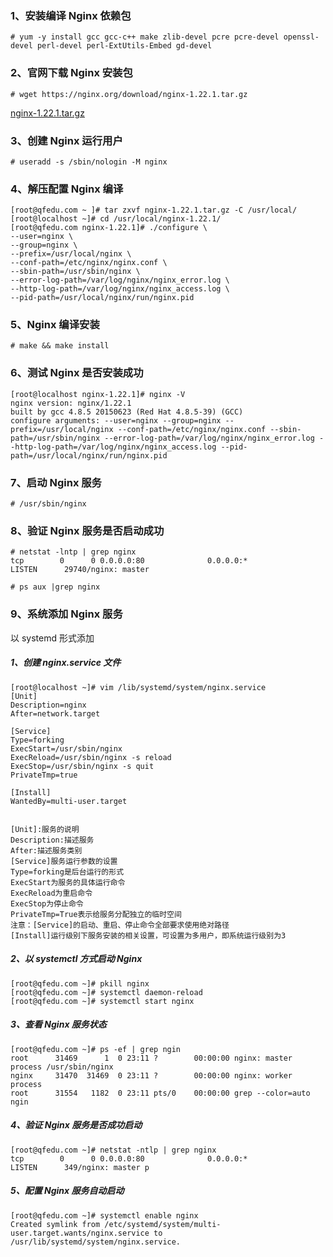 ### 1、安装编译 Nginx 依赖包
```
# yum -y install gcc gcc-c++ make zlib-devel pcre pcre-devel openssl-devel perl-devel perl-ExtUtils-Embed gd-devel
```
### 2、官网下载 Nginx 安装包
```
# wget https://nginx.org/download/nginx-1.22.1.tar.gz
```
[nginx-1.22.1.tar.gz](https://www.yuque.com/attachments/yuque/0/2023/gz/565263/1685703781023-db3d992e-88d5-4454-b07b-25688766c44c.gz?_lake_card=%7B%22src%22%3A%22https%3A%2F%2Fwww.yuque.com%2Fattachments%2Fyuque%2F0%2F2023%2Fgz%2F565263%2F1685703781023-db3d992e-88d5-4454-b07b-25688766c44c.gz%22%2C%22name%22%3A%22nginx-1.22.1.tar.gz%22%2C%22size%22%3A1073948%2C%22ext%22%3A%22gz%22%2C%22source%22%3A%22%22%2C%22status%22%3A%22done%22%2C%22download%22%3Atrue%2C%22taskId%22%3A%22u3387a2d5-8dd9-4e1d-96e8-77907f2afb0%22%2C%22taskType%22%3A%22upload%22%2C%22type%22%3A%22application%2Fx-gzip%22%2C%22__spacing%22%3A%22both%22%2C%22mode%22%3A%22title%22%2C%22id%22%3A%22u3c094d02%22%2C%22margin%22%3A%7B%22top%22%3Atrue%2C%22bottom%22%3Atrue%7D%2C%22card%22%3A%22file%22%7D)
### 3、创建 Nginx 运行用户
```
# useradd -s /sbin/nologin -M nginx
```
### 4、解压配置 Nginx 编译
```
[root@qfedu.com ~ ]# tar zxvf nginx-1.22.1.tar.gz -C /usr/local/
[root@localhost ~]# cd /usr/local/nginx-1.22.1/
[root@qfedu.com nginx-1.22.1]# ./configure \
--user=nginx \
--group=nginx \
--prefix=/usr/local/nginx \
--conf-path=/etc/nginx/nginx.conf \
--sbin-path=/usr/sbin/nginx \
--error-log-path=/var/log/nginx/nginx_error.log \
--http-log-path=/var/log/nginx/nginx_access.log \
--pid-path=/usr/local/nginx/run/nginx.pid
```
### 5、Nginx 编译安装
```
# make && make install
```
### 6、测试 Nginx 是否安装成功
```
[root@localhost nginx-1.22.1]# nginx -V
nginx version: nginx/1.22.1
built by gcc 4.8.5 20150623 (Red Hat 4.8.5-39) (GCC) 
configure arguments: --user=nginx --group=nginx --prefix=/usr/local/nginx --conf-path=/etc/nginx/nginx.conf --sbin-path=/usr/sbin/nginx --error-log-path=/var/log/nginx/nginx_error.log --http-log-path=/var/log/nginx/nginx_access.log --pid-path=/usr/local/nginx/run/nginx.pid
```
### 7、启动 Nginx 服务
```
# /usr/sbin/nginx
```
### 8、验证 Nginx 服务是否启动成功
```
# netstat -lntp | grep nginx 
tcp        0      0 0.0.0.0:80              0.0.0.0:*               LISTEN      29740/nginx: master

# ps aux |grep nginx
```
### 9、系统添加 Nginx 服务
以 systemd 形式添加
##### 1、创建 nginx.service 文件
```
[root@localhost ~]# vim /lib/systemd/system/nginx.service
[Unit]
Description=nginx
After=network.target

[Service]
Type=forking
ExecStart=/usr/sbin/nginx
ExecReload=/usr/sbin/nginx -s reload
ExecStop=/usr/sbin/nginx -s quit
PrivateTmp=true

[Install]
WantedBy=multi-user.target


[Unit]:服务的说明
Description:描述服务
After:描述服务类别
[Service]服务运行参数的设置
Type=forking是后台运行的形式
ExecStart为服务的具体运行命令
ExecReload为重启命令
ExecStop为停止命令
PrivateTmp=True表示给服务分配独立的临时空间
注意：[Service]的启动、重启、停止命令全部要求使用绝对路径
[Install]运行级别下服务安装的相关设置，可设置为多用户，即系统运行级别为3
```
##### 2、以 systemctl 方式启动 Nginx
```
[root@qfedu.com ~]# pkill nginx
[root@qfedu.com ~]# systemctl daemon-reload 
[root@qfedu.com ~]# systemctl start nginx
```
##### 3、查看 Nginx 服务状态
```
[root@qfedu.com ~]# ps -ef | grep ngin
root      31469      1  0 23:11 ?        00:00:00 nginx: master process /usr/sbin/nginx
nginx     31470  31469  0 23:11 ?        00:00:00 nginx: worker process
root      31554   1182  0 23:11 pts/0    00:00:00 grep --color=auto ngin
```
##### 4、验证 Nginx 服务是否成功启动
```
[root@qfedu.com ~]# netstat -ntlp | grep nginx
tcp        0      0 0.0.0.0:80              0.0.0.0:*               LISTEN      349/nginx: master p 
```
##### 5、配置 Nginx 服务自动启动
```
[root@qfedu.com ~]# systemctl enable nginx
Created symlink from /etc/systemd/system/multi-user.target.wants/nginx.service to /usr/lib/systemd/system/nginx.service.
```
